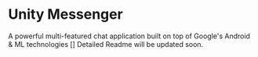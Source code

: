 # Unity Messenger
A powerful multi-featured chat application built on top of Google's Android &amp; ML technologies
[] Detailed Readme will be updated soon.
